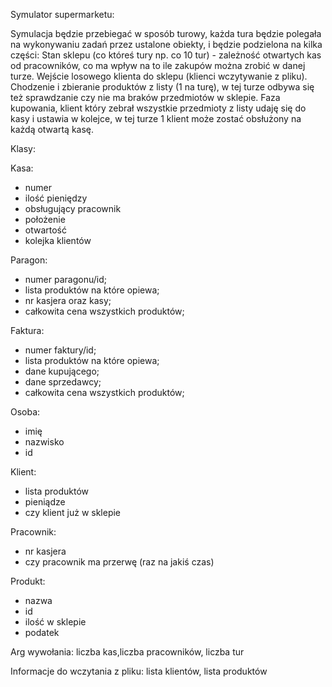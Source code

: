 Symulator supermarketu:

Symulacja będzie przebiegać w sposób turowy, każda tura będzie polegała na wykonywaniu zadań przez ustalone obiekty, i będzie podzielona na kilka części:
Stan sklepu (co któreś tury np. co 10 tur) - zależność otwartych kas od pracowników, co ma wpływ na to ile zakupów można zrobić w danej turze.
Wejście losowego klienta do sklepu (klienci wczytywanie z pliku).
Chodzenie i zbieranie produktów z listy (1 na turę), w tej turze odbywa się też sprawdzanie czy nie ma braków przedmiotów w sklepie.
Faza kupowania, klient który zebrał wszystkie przedmioty z listy udaję się do kasy i ustawia w kolejce, w tej turze 1 klient może zostać obsłużony na każdą otwartą kasę.
	



Klasy:

Kasa:
- numer
- ilość pieniędzy
- obsługujący pracownik
- położenie
- otwartość
- kolejka klientów

Paragon:
- numer paragonu/id;
- lista produktów na które opiewa;
- nr kasjera oraz kasy;
- całkowita cena wszystkich produktów;

Faktura:
- numer faktury/id;
- lista produktów na które opiewa;
- dane kupującego;
- dane sprzedawcy;
- całkowita cena wszystkich produktów;

Osoba:
- imię
- nazwisko
- id

Klient:
- lista produktów
- pieniądze
- czy klient już w sklepie


Pracownik:
- nr kasjera
- czy pracownik ma przerwę (raz na jakiś czas)

Produkt:
- nazwa
- id
- ilość w sklepie
- podatek

Arg wywołania: liczba kas,liczba pracowników, liczba tur

Informacje do wczytania z pliku: lista klientów, lista produktów

